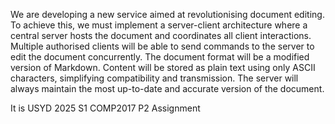 We are developing a new service aimed at revolutionising document editing. To achieve 
this, we must implement a server-client architecture where a central server hosts the 
document and coordinates all client interactions. Multiple authorised clients will be able to 
send commands to the server to edit the document concurrently.
The document format will be a modified version of Markdown. Content will be stored as 
plain text using only ASCII characters, simplifying compatibility and transmission.
The server will always maintain the most up-to-date and accurate version of the document.

It is USYD 2025 S1 COMP2017 P2 Assignment
